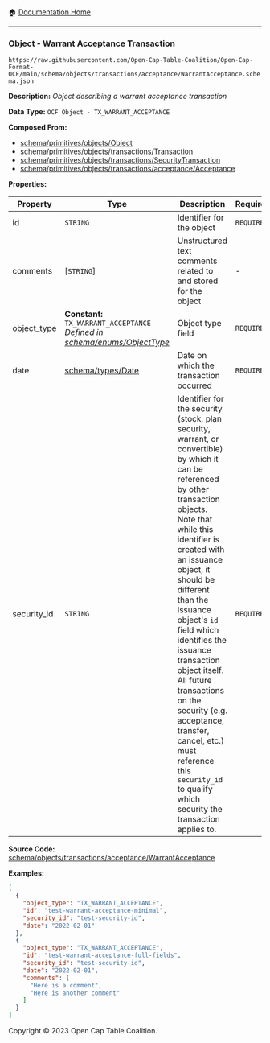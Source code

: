 :house: [Documentation Home](../../../../../README.md)

---

### Object - Warrant Acceptance Transaction

`https://raw.githubusercontent.com/Open-Cap-Table-Coalition/Open-Cap-Format-OCF/main/schema/objects/transactions/acceptance/WarrantAcceptance.schema.json`

**Description:** _Object describing a warrant acceptance transaction_

**Data Type:** `OCF Object - TX_WARRANT_ACCEPTANCE`

**Composed From:**

- [schema/primitives/objects/Object](../../../primitives/objects/Object.md)
- [schema/primitives/objects/transactions/Transaction](../../../primitives/objects/transactions/Transaction.md)
- [schema/primitives/objects/transactions/SecurityTransaction](../../../primitives/objects/transactions/SecurityTransaction.md)
- [schema/primitives/objects/transactions/acceptance/Acceptance](../../../primitives/objects/transactions/acceptance/Acceptance.md)

**Properties:**

| Property    | Type                                                                                                           | Description                                                                                                                                                                                                                                                                                                                                                                                                                                                                                                 | Required   |
| ----------- | -------------------------------------------------------------------------------------------------------------- | ----------------------------------------------------------------------------------------------------------------------------------------------------------------------------------------------------------------------------------------------------------------------------------------------------------------------------------------------------------------------------------------------------------------------------------------------------------------------------------------------------------- | ---------- |
| id          | `STRING`                                                                                                       | Identifier for the object                                                                                                                                                                                                                                                                                                                                                                                                                                                                                   | `REQUIRED` |
| comments    | [`STRING`]                                                                                                     | Unstructured text comments related to and stored for the object                                                                                                                                                                                                                                                                                                                                                                                                                                             | -          |
| object_type | **Constant:** `TX_WARRANT_ACCEPTANCE`</br>_Defined in [schema/enums/ObjectType](../../../enums/ObjectType.md)_ | Object type field                                                                                                                                                                                                                                                                                                                                                                                                                                                                                           | `REQUIRED` |
| date        | [schema/types/Date](../../../types/Date.md)                                                                    | Date on which the transaction occurred                                                                                                                                                                                                                                                                                                                                                                                                                                                                      | `REQUIRED` |
| security_id | `STRING`                                                                                                       | Identifier for the security (stock, plan security, warrant, or convertible) by which it can be referenced by other transaction objects. Note that while this identifier is created with an issuance object, it should be different than the issuance object's `id` field which identifies the issuance transaction object itself. All future transactions on the security (e.g. acceptance, transfer, cancel, etc.) must reference this `security_id` to qualify which security the transaction applies to. | `REQUIRED` |

**Source Code:** [schema/objects/transactions/acceptance/WarrantAcceptance](../../../../../../schema/objects/transactions/acceptance/WarrantAcceptance.schema.json)

**Examples:**

```json
[
  {
    "object_type": "TX_WARRANT_ACCEPTANCE",
    "id": "test-warrant-acceptance-minimal",
    "security_id": "test-security-id",
    "date": "2022-02-01"
  },
  {
    "object_type": "TX_WARRANT_ACCEPTANCE",
    "id": "test-warrant-acceptance-full-fields",
    "security_id": "test-security-id",
    "date": "2022-02-01",
    "comments": [
      "Here is a comment",
      "Here is another comment"
    ]
  }
]
```

Copyright © 2023 Open Cap Table Coalition.
